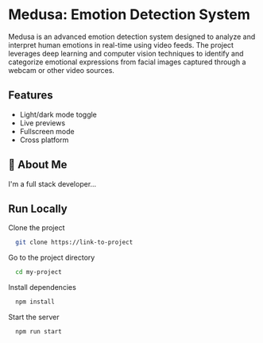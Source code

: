 
# Medusa: Emotion Detection System

Medusa is an advanced emotion detection system designed to analyze and interpret human emotions in real-time using video feeds. The project leverages deep learning and computer vision techniques to identify and categorize emotional expressions from facial images captured through a webcam or other video sources.


## Features

- Light/dark mode toggle
- Live previews
- Fullscreen mode
- Cross platform


## 🚀 About Me
I'm a full stack developer...


## Run Locally

Clone the project

```bash
  git clone https://link-to-project
```

Go to the project directory

```bash
  cd my-project
```

Install dependencies

```bash
  npm install
```

Start the server

```bash
  npm run start
```

